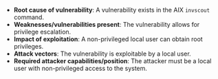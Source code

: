 - **Root cause of vulnerability**: A vulnerability exists in the AIX `invscout` command.
- **Weaknesses/vulnerabilities present**: The vulnerability allows for privilege escalation.
- **Impact of exploitation**: A non-privileged local user can obtain root privileges.
- **Attack vectors**: The vulnerability is exploitable by a local user.
- **Required attacker capabilities/position**: The attacker must be a local user with non-privileged access to the system.